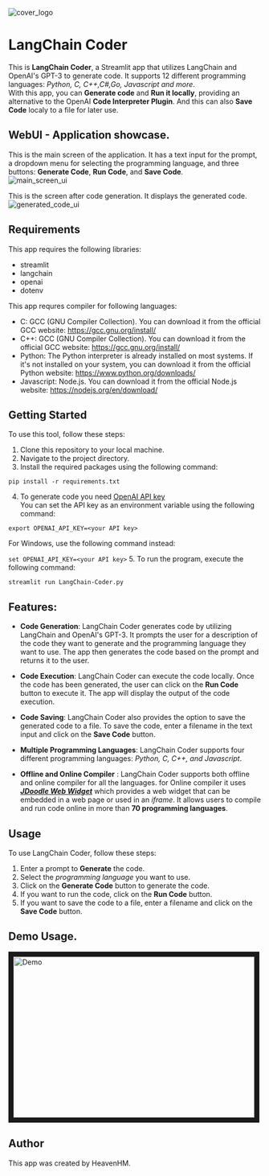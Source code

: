 ![cover_logo](https://github.com/haseeb-heaven/LangChain-CoderAI/blob/master/resources/app_logo.png?raw=true "")
# LangChain Coder

This is **LangChain Coder**, a Streamlit app that utilizes LangChain and OpenAI's GPT-3 to generate code. It supports 12 different programming languages: _Python, C, C++,C#,Go, Javascript and more_. </br>
With this app, you can **Generate code** and **Run it locally**, providing an alternative to the OpenAI **Code Interpreter Plugin**.
And this can also **Save Code** localy to a file for later use.

## WebUI - Application showcase.
This is the main screen of the application. It has a text input for the prompt, a dropdown menu for selecting the programming language, and three buttons: **Generate Code**, **Run Code**, and **Save Code**.</br>
![main_screen_ui](https://github.com/haseeb-heaven/LangChain-CoderAI/blob/master/resources/main_screen_ui.png?raw=true "")

This is the screen after code generation. It displays the generated code.</br>
![generated_code_ui](https://github.com/haseeb-heaven/LangChain-CoderAI/blob/master/resources/generated_code_ui.png?raw=true "")

## Requirements

This app requires the following libraries:

- streamlit
- langchain
- openai
- dotenv

This app requres compiler for following languages:
- C: GCC (GNU Compiler Collection). You can download it from the official GCC website: https://gcc.gnu.org/install/
- C++: GCC (GNU Compiler Collection). You can download it from the official GCC website: https://gcc.gnu.org/install/
- Python: The Python interpreter is already installed on most systems. If it's not installed on your system, you can download it from the official Python website: https://www.python.org/downloads/
- Javascript: Node.js. You can download it from the official Node.js website: https://nodejs.org/en/download/

## Getting Started

To use this tool, follow these steps:

1. Clone this repository to your local machine.
2. Navigate to the project directory.
3. Install the required packages using the following command: 

```pip install -r requirements.txt```

4. To generate code you need [OpenAI API key](https://platform.openai.com/account/api-keys) </br>
You can set the API key as an environment variable using the following command:

```export OPENAI_API_KEY=<your API key>```

For Windows, use the following command instead:

```set OPENAI_API_KEY=<your API key>```
5. To run the program, execute the following command:

```streamlit run LangChain-Coder.py```

## Features:

- **Code Generation**: LangChain Coder generates code by utilizing LangChain and OpenAI's GPT-3. It prompts the user for a description of the code they want to generate and the programming language they want to use. The app then generates the code based on the prompt and returns it to the user.

- **Code Execution**: LangChain Coder can execute the code locally. Once the code has been generated, the user can click on the **Run Code** button to execute it. The app will display the output of the code execution.

- **Code Saving**: LangChain Coder also provides the option to save the generated code to a file. To save the code, enter a filename in the text input and click on the **Save Code** button.

- **Multiple Programming Languages**: LangChain Coder supports four different programming languages: _Python, C, C++, and Javascript_.

- **Offline and Online Compiler** : LangChain Coder supports both offline and online compiler for all the languages.
for Online compiler it uses [**_JDoodle Web Widget_**](https://www.jdoodle.com/compiler-ide-plugin) which provides a web widget that can be embedded in a web page or used in an _iframe_. It allows users to compile and run code online in more than **70 programming languages**.

## Usage

To use LangChain Coder, follow these steps:

1. Enter a prompt to **Generate** the code.
2. Select the _programming language_ you want to use.
3. Click on the **Generate Code** button to generate the code.
4. If you want to run the code, click on the **Run Code** button.
5. If you want to save the code to a file, enter a filename and click on the **Save Code** button.

## Demo Usage.
<a href="https://drive.google.com/file/d/1nXdmZYL2kZtQLm0k4TIGaUgU8CW_YHZ7/view?usp=sharing" target="_blank">
  <img src="https://github.com/haseeb-heaven/LangChain-CoderAI/blob/master/resources/generated_code_ui.png" alt="Demo" width="480" height="320" border="10" />
</a>


## Author
This app was created by HeavenHM.
